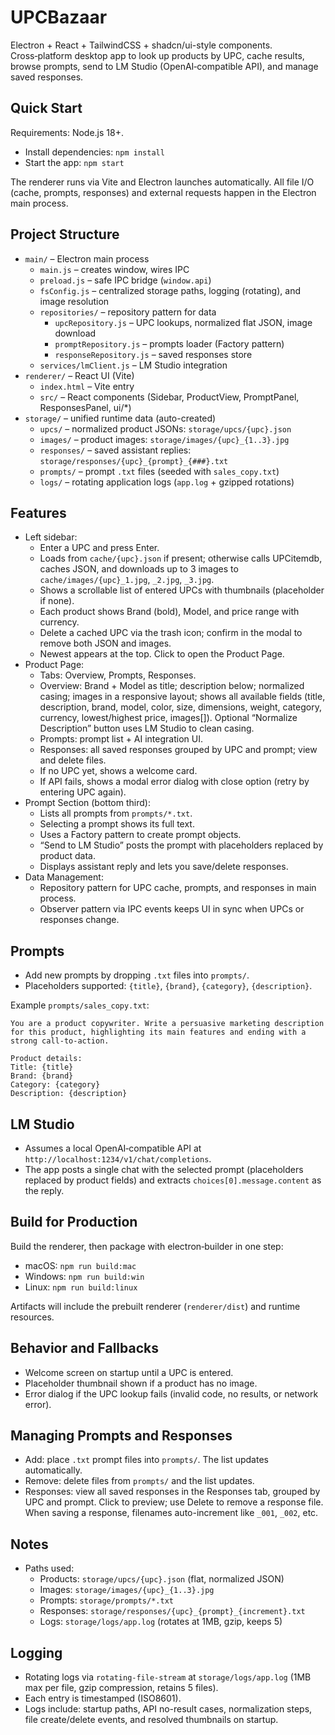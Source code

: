 # UPCBazaar

Electron + React + TailwindCSS + shadcn/ui-style components. Cross‑platform desktop app to look up products by UPC, cache results, browse prompts, send to LM Studio (OpenAI‑compatible API), and manage saved responses.

## Quick Start

Requirements: Node.js 18+.

- Install dependencies: `npm install`
- Start the app: `npm start`

The renderer runs via Vite and Electron launches automatically. All file I/O (cache, prompts, responses) and external requests happen in the Electron main process.

## Project Structure

- `main/` – Electron main process
  - `main.js` – creates window, wires IPC
  - `preload.js` – safe IPC bridge (`window.api`)
  - `fsConfig.js` – centralized storage paths, logging (rotating), and image resolution
  - `repositories/` – repository pattern for data
    - `upcRepository.js` – UPC lookups, normalized flat JSON, image download
    - `promptRepository.js` – prompts loader (Factory pattern)
    - `responseRepository.js` – saved responses store
  - `services/lmClient.js` – LM Studio integration
- `renderer/` – React UI (Vite)
  - `index.html` – Vite entry
  - `src/` – React components (Sidebar, ProductView, PromptPanel, ResponsesPanel, ui/*)
- `storage/` – unified runtime data (auto-created)
  - `upcs/` – normalized product JSONs: `storage/upcs/{upc}.json`
  - `images/` – product images: `storage/images/{upc}_{1..3}.jpg`
  - `responses/` – saved assistant replies: `storage/responses/{upc}_{prompt}_{###}.txt`
  - `prompts/` – prompt `.txt` files (seeded with `sales_copy.txt`)
  - `logs/` – rotating application logs (`app.log` + gzipped rotations)

## Features

- Left sidebar:
  - Enter a UPC and press Enter.
  - Loads from `cache/{upc}.json` if present; otherwise calls UPCitemdb, caches JSON, and downloads up to 3 images to `cache/images/{upc}_1.jpg`, `_2.jpg`, `_3.jpg`.
  - Shows a scrollable list of entered UPCs with thumbnails (placeholder if none).
  - Each product shows Brand (bold), Model, and price range with currency.
  - Delete a cached UPC via the trash icon; confirm in the modal to remove both JSON and images.
  - Newest appears at the top. Click to open the Product Page.
- Product Page:
  - Tabs: Overview, Prompts, Responses.
  - Overview: Brand + Model as title; description below; normalized casing; images in a responsive layout; shows all available fields (title, description, brand, model, color, size, dimensions, weight, category, currency, lowest/highest price, images[]). Optional “Normalize Description” button uses LM Studio to clean casing.
  - Prompts: prompt list + AI integration UI.
  - Responses: all saved responses grouped by UPC and prompt; view and delete files.
  - If no UPC yet, shows a welcome card.
  - If API fails, shows a modal error dialog with close option (retry by entering UPC again).
- Prompt Section (bottom third):
  - Lists all prompts from `prompts/*.txt`.
  - Selecting a prompt shows its full text.
  - Uses a Factory pattern to create prompt objects.
  - “Send to LM Studio” posts the prompt with placeholders replaced by product data.
  - Displays assistant reply and lets you save/delete responses.
- Data Management:
  - Repository pattern for UPC cache, prompts, and responses in main process.
  - Observer pattern via IPC events keeps UI in sync when UPCs or responses change.

## Prompts

- Add new prompts by dropping `.txt` files into `prompts/`.
- Placeholders supported: `{title}`, `{brand}`, `{category}`, `{description}`.

Example `prompts/sales_copy.txt`:

```
You are a product copywriter. Write a persuasive marketing description for this product, highlighting its main features and ending with a strong call-to-action.

Product details:
Title: {title}
Brand: {brand}
Category: {category}
Description: {description}
```

## LM Studio

- Assumes a local OpenAI‑compatible API at `http://localhost:1234/v1/chat/completions`.
- The app posts a single chat with the selected prompt (placeholders replaced by product fields) and extracts `choices[0].message.content` as the reply.

## Build for Production

Build the renderer, then package with electron‑builder in one step:

- macOS: `npm run build:mac`
- Windows: `npm run build:win`
- Linux: `npm run build:linux`

Artifacts will include the prebuilt renderer (`renderer/dist`) and runtime resources.

## Behavior and Fallbacks

- Welcome screen on startup until a UPC is entered.
- Placeholder thumbnail shown if a product has no image.
- Error dialog if the UPC lookup fails (invalid code, no results, or network error).

## Managing Prompts and Responses

- Add: place `.txt` prompt files into `prompts/`. The list updates automatically.
- Remove: delete files from `prompts/` and the list updates.
- Responses: view all saved responses in the Responses tab, grouped by UPC and prompt. Click to preview; use Delete to remove a response file. When saving a response, filenames auto-increment like `_001`, `_002`, etc.

## Notes

- Paths used:
  - Products: `storage/upcs/{upc}.json` (flat, normalized JSON)
  - Images: `storage/images/{upc}_{1..3}.jpg`
  - Prompts: `storage/prompts/*.txt`
  - Responses: `storage/responses/{upc}_{prompt}_{increment}.txt`
  - Logs: `storage/logs/app.log` (rotates at 1MB, gzip, keeps 5)

## Logging

- Rotating logs via `rotating-file-stream` at `storage/logs/app.log` (1MB max per file, gzip compression, retains 5 files).
- Each entry is timestamped (ISO8601).
- Logs include: startup paths, API no-result cases, normalization steps, file create/delete events, and resolved thumbnails on startup.
